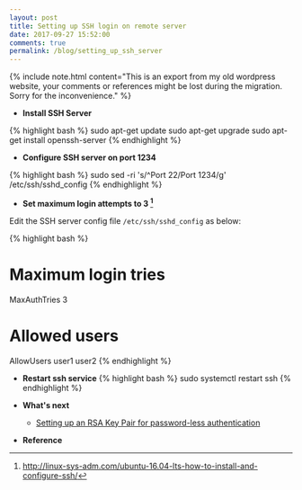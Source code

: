 ```yaml
---
layout: post
title: Setting up SSH login on remote server
date: 2017-09-27 15:52:00
comments: true
permalink: /blog/setting_up_ssh_server
---
```


{% include note.html content="This is an export from my old wordpress website, your comments or references might be lost during the migration. Sorry for the inconvenience." %} <br>


* **Install SSH Server**

{% highlight bash %} 
sudo apt-get update 
sudo apt-get upgrade 
sudo apt-get install openssh-server
{% endhighlight %}


* **Configure SSH server on port 1234**

{% highlight bash %} 
sudo sed -ri 's/^Port 22/Port 1234/g' /etc/ssh/sshd_config
{% endhighlight %}

* **Set maximum login attempts to 3 [^1]**

Edit the SSH server config file `/etc/ssh/sshd_config` as below:

{% highlight bash %} 
# Maximum login tries
MaxAuthTries 3
# Allowed users
AllowUsers user1 user2
{% endhighlight %}

* **Restart ssh service**
{% highlight bash %} 
sudo systemctl restart ssh
{% endhighlight %}


* **What's next** 

  - [Setting up an RSA Key Pair for password-less authentication](/blog/setting_up_RSA_key)

* **Reference** 

[^1]: http://linux-sys-adm.com/ubuntu-16.04-lts-how-to-install-and-configure-ssh/